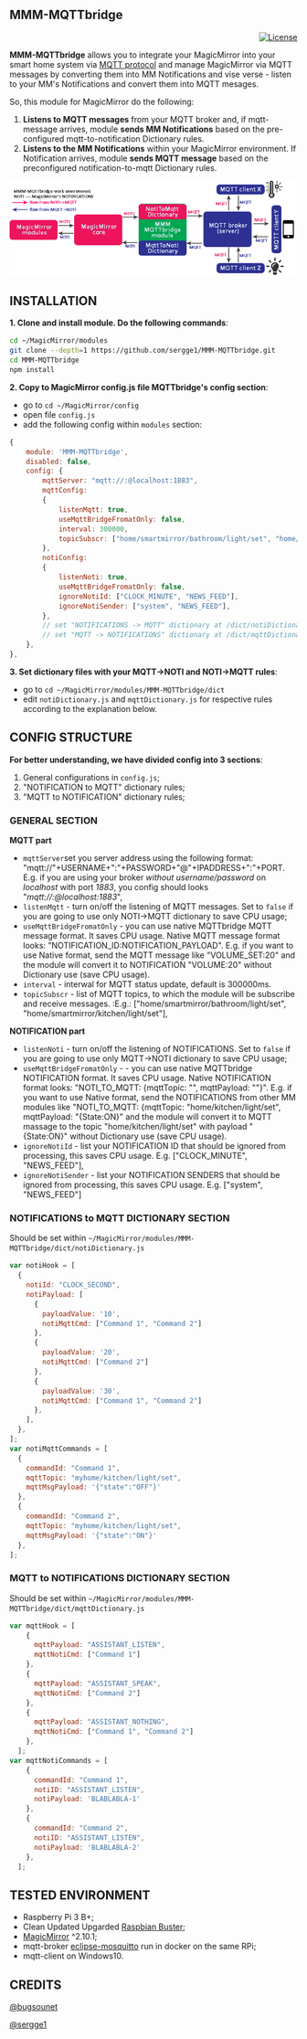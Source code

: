 ## MMM-MQTTbridge
<p align="right">
	<a href="http://choosealicense.com/licenses/mit"><img src="https://img.shields.io/badge/license-MIT-blue.svg" alt="License"></a>
</p>

**MMM-MQTTbridge** allows you to integrate your MagicMirror into your smart home system via [MQTT protocol](https://github.com/mqtt/mqtt.github.io/wiki/software?id=software) and manage MagicMirror via MQTT messages by converting them into MM Notifications and vise verse - listen to your MM's Notifications and convert them into MQTT mesages.

So, this module for MagicMirror do the following:
1. **Listens to MQTT messages** from your MQTT broker and, if mqtt-message arrives, module **sends MM Notifications** based on the pre-configured mqtt-to-notification Dictionary rules.
2. **Listens to the MM Notifications** within your MagicMirror environment. If Notification arrives, module **sends MQTT message** based on the preconfigured notification-to-mqtt Dictionary rules. 

![MQTTbridge_logo](.github/mqttbridge_logo.png)

## INSTALLATION
**1. Clone and install module. Do the following commands**:
```sh
cd ~/MagicMirror/modules
git clone --depth=1 https://github.com/sergge1/MMM-MQTTbridge.git
cd MMM-MQTTbridge
npm install
```
**2. Copy to MagicMirror config.js file MQTTbridge's config section**:
- go to `cd ~/MagicMirror/config`
- open file `config.js`
- add the following config within `modules` section:

```js
{
	module: 'MMM-MQTTbridge',
	disabled: false,
	config: {
		mqttServer: "mqtt://:@localhost:1883",
		mqttConfig:
		{
			listenMqtt: true,
			useMqttBridgeFromatOnly: false,
			interval: 300000,
			topicSubscr: ["home/smartmirror/bathroom/light/set", "home/smartmirror/kitchen/light/set"],
		},
		notiConfig:
		{
			listenNoti: true,
			useMqttBridgeFromatOnly: false,
			ignoreNotiId: ["CLOCK_MINUTE", "NEWS_FEED"],
			ignoreNotiSender: ["system", "NEWS_FEED"],
		},
		// set "NOTIFICATIONS -> MQTT" dictionary at /dict/notiDictionary.js
		// set "MQTT -> NOTIFICATIONS" dictionary at /dict/mqttDictionary.js
	},
},
```

**3. Set dictionary files with your MQTT->NOTI and NOTI->MQTT rules**:
- go to `cd ~/MagicMirror/modules/MMM-MQTTbridge/dict`
- edit `notiDictionary.js` and `mqttDictionary.js` for respective rules according to the explanation below.



## CONFIG STRUCTURE
**For better understanding, we have divided config into 3 sections**:
1. General configurations in `config.js`;
2. "NOTIFICATION to MQTT" dictionary rules;
3. "MQTT to NOTIFICATION" dictionary rules;


### GENERAL SECTION

**MQTT part**
- `mqttServer`set you server address using the following format:   "mqtt://"+USERNAME+":"+PASSWORD+"@"+IPADDRESS+":"+PORT. E.g. if you are using your broker *without username/password* on *localhost* with port *1883*, you config should looks "*mqtt://:@localhost:1883*",
- `listenMqtt` - turn on/off the listening of MQTT messages. Set to `false` if you are going to use only NOTI->MQTT dictionary to save CPU usage;
- `useMqttBridgeFromatOnly` - you can use native MQTTbridge MQTT message format. It saves CPU usage. Native MQTT message format looks: "NOTIFICATION_ID:NOTIFICATION_PAYLOAD". E.g. if you want to use Native format, send the MQTT message like "VOLUME_SET:20" and the module will convert it to NOTIFICATION "VOLUME:20" without Dictionary use (save CPU usage).
- `interval` - interwal for MQTT status update, default is 300000ms.
- `topicSubscr` - list of MQTT topics, to which the module will be subscribe and receive messages. :E.g.: ["home/smartmirror/bathroom/light/set", "home/smartmirror/kitchen/light/set"],


**NOTIFICATION part**
- `listenNoti` - turn on/off the listening of NOTIFICATIONS. Set to `false` if you are going to use only MQTT->NOTI dictionary to save CPU usage;
- `useMqttBridgeFromatOnly` - - you can use native MQTTbridge NOTIFICATION format. It saves CPU usage. Native NOTIFICATION format looks: "NOTI_TO_MQTT: {mqttTopic: "", mqttPayload: ""}". E.g. if you want to use Native format, send the NOTIFICATIONS from other MM modules like "NOTI_TO_MQTT: {mqttTopic: "home/kitchen/light/set", mqttPayload: "{State:ON}" and the module will convert it to MQTT massage  to the topic "home/kitchen/light/set" with payload "{State:ON}" without Dictionary use (save CPU usage).
- `ignoreNotiId` - list your NOTIFICATION ID that should be ignored from processing, this saves CPU usage. E.g. ["CLOCK_MINUTE", "NEWS_FEED"],
- `ignoreNotiSender` - list your NOTIFICATION SENDERS that should be ignored from processing, this saves CPU usage. E.g. ["system", "NEWS_FEED"]



### NOTIFICATIONS to MQTT DICTIONARY SECTION
Should be set within `~/MagicMirror/modules/MMM-MQTTbridge/dict/notiDictionary.js`

```js
var notiHook = [
  {
    notiId: "CLOCK_SECOND",
    notiPayload: [
      {
        payloadValue: '10',
        notiMqttCmd: ["Command 1", "Command 2"]
      },
      {
        payloadValue: '20',
        notiMqttCmd: ["Command 2"]
      },
      {
        payloadValue: '30', 
        notiMqttCmd: ["Command 1", "Command 2"]
      },
    ],
  },
];
var notiMqttCommands = [
  {
    commandId: "Command 1",
    mqttTopic: "myhome/kitchen/light/set",
    mqttMsgPayload: '{"state":"OFF"}'
  },
  {
    commandId: "Command 2",
    mqttTopic: "myhome/kitchen/light/set",
    mqttMsgPayload: '{"state":"ON"}'
  },
];
```


### MQTT to NOTIFICATIONS DICTIONARY SECTION
Should be set within `~/MagicMirror/modules/MMM-MQTTbridge/dict/mqttDictionary.js`

```js
var mqttHook = [
    {
      mqttPayload: "ASSISTANT_LISTEN",
      mqttNotiCmd: ["Command 1"]
    },
    {
      mqttPayload: "ASSISTANT_SPEAK",
      mqttNotiCmd: ["Command 2"]
    },
    {
      mqttPayload: "ASSISTANT_NOTHING",
      mqttNotiCmd: ["Command 1", "Command 2"]
    },
  ];
var mqttNotiCommands = [
    {
      commandId: "Command 1",
      notiID: "ASSISTANT_LISTEN",
      notiPayload: 'BLABLABLA-1'
    },
    {
      commandId: "Command 2",
      notiID: "ASSISTANT_LISTEN",
      notiPayload: 'BLABLABLA-2'
    },
  ];
  ```
  

## TESTED ENVIRONMENT
- Raspberry Pi 3 B+;
- Clean Updated Upgarded [Raspbian Buster](https://www.raspberrypi.org/downloads/raspbian/);
- [MagicMirror](https://github.com/MichMich/MagicMirror) ^2.10.1;
- mqtt-broker [eclipse-mosquitto](https://hub.docker.com/_/eclipse-mosquitto) run in docker on the same RPi;
- mqtt-client on Windows10.


## CREDITS

[@bugsounet](https://github.com/bugsounet)

[@sergge1](https://github.com/sergge1)
